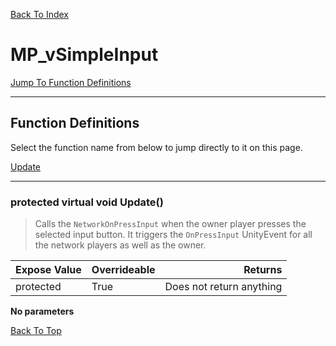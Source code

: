 [Back To Index](../../index.md)

# MP_vSimpleInput

[Jump To Function Definitions](#functions-definitions)<br/>

--------------------------------------------------------
## Function Definitions<a name="functions-definitions"></a>

Select the function name from below to jump directly to it on this page.

[Update](#Update)<br>

------------------
### protected virtual void Update()<a name="Update"></a>

>   Calls the `NetworkOnPressInput` when the owner player presses the selected input button. It triggers the `OnPressInput` UnityEvent for all the network players as well as the owner. 

| Expose Value | Overrideable | Returns |
|:---|:---|---:|
|protected|True|Does not return anything|

**No parameters**

[Back To Top](#)


